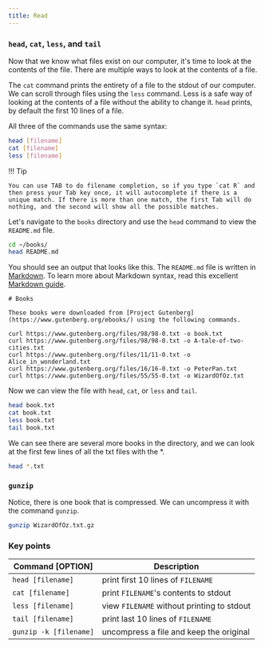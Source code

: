 ```yaml
---
title: Read
---
```



### `head`, `cat`, `less`, and `tail`

Now that we know what files exist on our computer, it's time to look at the contents of the file. There are multiple ways to look at the contents of a file. 

The `cat` command prints the entirety of a file to the stdout of our computer. We can scroll through files using the `less` command. Less is a safe way of looking at the contents of a file without the ability to change it. `head` prints, by default the first 10 lines of a file.


All three of the commands use the same syntax:

```bash
head [filename]
cat [filename]
less [filename]
```



!!! Tip

    You can use TAB to do filename completion, so if you type `cat R` and then press your Tab key once, it will autocomplete if there is a unique match. If there is more than one match, the first Tab will do nothing, and the second will show all the possible matches.



Let's navigate to the `books` directory and use the `head` command to view the `README.md` file. 

```bash
cd ~/books/
head README.md
```

You should see an output that looks like this. The `README.md` file is written in [Markdown](https://en.wikipedia.org/wiki/Markdown). To learn more about Markdown syntax, read this excellent [Markdown guide](https://github.com/adam-p/markdown-here/wiki/Markdown-Cheatsheet).

``` 
# Books

These books were downloaded from [Project Gutenberg](https://www.gutenberg.org/ebooks/) using the following commands. 

curl https://www.gutenberg.org/files/98/98-0.txt -o book.txt
curl https://www.gutenberg.org/files/98/98-0.txt -o A-tale-of-two-cities.txt
curl https://www.gutenberg.org/files/11/11-0.txt -o Alice_in_wonderland.txt
curl https://www.gutenberg.org/files/16/16-0.txt -o PeterPan.txt
curl https://www.gutenberg.org/files/55/55-0.txt -o WizardOfOz.txt
```


Now we can view the file with `head`, `cat`, or `less` and `tail`. 

```bash
head book.txt
cat book.txt
less book.txt
tail book.txt
```


We can see there are several more books in the directory, and we can look at the first few lines of all the txt files with the *. 

```bash
head *.txt
```

### `gunzip`

Notice, there is one book that is compressed. We can uncompress it with the command `gunzip`.

```bash
gunzip WizardOfOz.txt.gz
```

### Key points

| Command [OPTION] | Description |
| -------- | -------- | 
|`head [filename]` | print first 10 lines of `FILENAME` | 
|`cat [filename]`| print `FILENAME`'s contents to stdout|
|`less [filename]`|view `FILENAME` without printing  to stdout |
|`tail [filename]` | print last 10 lines of `FILENAME` |
|`gunzip -k [filename]` | uncompress a file and keep the original |

